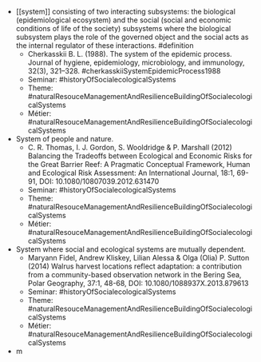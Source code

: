 - [[system]] consisting of two interacting subsystems: the biological (epidemiological ecosystem) and the social (social and economic conditions of life of the society) subsystems where the biological subsystem plays the role of the governed object and the social acts as the internal regulator of these interactions. #definition
	- Cherkasskii B. L. (1988). The system of the epidemic process. Journal of hygiene, epidemiology, microbiology, and immunology, 32(3), 321–328. 
	  #cherkasskiiSystemEpidemicProcess1988
	- Seminar: #historyOfSocialecologicalSystems
	- Theme: #naturalResouceManagementAndResilienceBuildingOfSocialecologicalSystems
	- Métier: #naturalResouceManagementAndResilienceBuildingOfSocialecologicalSystems
- System of people and nature.
	- C. R. Thomas, I. J. Gordon, S. Wooldridge & P. Marshall (2012) Balancing the Tradeoffs between Ecological and Economic Risks for the Great Barrier Reef: A Pragmatic Conceptual Framework, Human and Ecological Risk Assessment: An International Journal, 18:1, 69-91, DOI: 10.1080/10807039.2012.631470
	- Seminar: #historyOfSocialecologicalSystems
	- Theme: #naturalResouceManagementAndResilienceBuildingOfSocialecologicalSystems
	- Métier: #naturalResouceManagementAndResilienceBuildingOfSocialecologicalSystems
- System where social and ecological systems are mutually dependent.
	- Maryann Fidel, Andrew Kliskey, Lilian Alessa & Olga (Olia) P. Sutton (2014) Walrus harvest locations reflect adaptation: a contribution from a community-based observation network in the Bering Sea, Polar Geography, 37:1, 48-68, DOI: 10.1080/1088937X.2013.879613
	- Seminar: #historyOfSocialecologicalSystems
	- Theme: #naturalResouceManagementAndResilienceBuildingOfSocialecologicalSystems
	- Métier: #naturalResouceManagementAndResilienceBuildingOfSocialecologicalSystems
- m